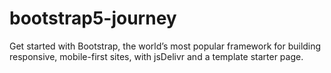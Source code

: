 # bootstrap5-journey
Get started with Bootstrap, the world’s most popular framework for building responsive, mobile-first sites, with jsDelivr and a template starter page.
